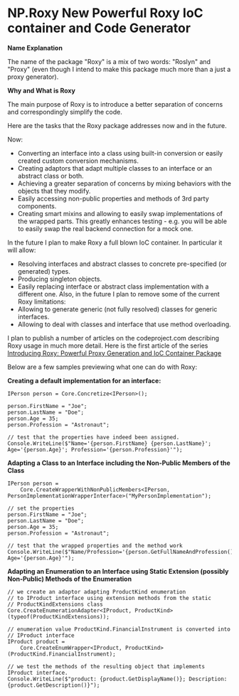 # NP.Roxy New Powerful Roxy IoC container and Code Generator

**Name Explanation**

The name of the package "Roxy" is a mix of two words: "Roslyn" and "Proxy" (even though I intend to make this package much more than a just a proxy generator).

**Why and What is Roxy**

The main purpose of Roxy is to introduce a better separation of concerns and correspondingly simplify the code.

Here are the tasks that the Roxy package addresses now and in the future.

Now:

* Converting an interface into a class using built-in conversion or easily created custom conversion mechanisms.
* Creating adaptors that adapt multiple classes to an interface or an abstract class or both.
* Achieving a greater separation of concerns by mixing behaviors with the objects that they modify.
* Easily accessing non-public properties and methods of 3rd party components.
* Creating smart mixins and allowing to easily swap implementations of the wrapped parts. This greatly enhances testing - e.g. you will be able to easily swap the real backend connection for a mock one.

In the future I plan to make Roxy a full blown IoC container. In particular it will allow:
* Resolving interfaces and abstract classes to concrete pre-specified (or generated) types.
* Producing singleton objects.
* Easily replacing interface or abstract class implementation with a different one.
Also, in the future I plan to remove some of the current Roxy limitations:
* Allowing to generate generic (not fully resolved) classes for generic interfaces.
* Allowing to deal with classes and interface that use method overloading.

I plan to publish a number of articles on the codeproject.com describing Roxy usage in much more detail. 
Here is the first article of the series [Introducing Roxy: Powerful Proxy Generation and IoC Container Package](https://www.codeproject.com/Articles/1227242/Introducing-Roxy-Powerful-Proxy-Generation-and)

Below are a few samples previewing what one can do with Roxy:

**Creating a default implementation for an interface:**

    IPerson person = Core.Concretize<IPerson>();
    
    person.FirstName = "Joe";
    person.LastName = "Doe";
    person.Age = 35;
    person.Profession = "Astronaut";

    // test that the properties have indeed been assigned. 
    Console.WriteLine($"Name='{person.FirstName} {person.LastName}'; Age='{person.Age}'; Profession='{person.Profession}'");  


**Adapting a Class to an Interface including the Non-Public Members of the Class**

    IPerson person = 
        Core.CreateWrapperWithNonPublicMembers<IPerson, PersonImplementationWrapperInterface>("MyPersonImplementation"); 
        
    // set the properties
    person.FirstName = "Joe";
    person.LastName = "Doe";
    person.Age = 35;
    person.Profession = "Astronaut";
    
    // test that the wrapped properties and the method work
    Console.WriteLine($"Name/Profession='{person.GetFullNameAndProfession()}'; Age='{person.Age}'");  
    

**Adapting an Enumeration to an Interface using Static Extension (possibly Non-Public) Methods of the Enumeration**

    // we create an adaptor adapting ProductKind enumeration
    // to IProduct interface using extension methods from the static 
    // ProductKindExtensions class
    Core.CreateEnumerationAdapter<IProduct, ProductKind>(typeof(ProductKindExtensions));

    // enumeration value ProductKind.FinancialInstrument is converted into
    // IProduct interface
    IProduct product =
        Core.CreateEnumWrapper<IProduct, ProductKind>(ProductKind.FinancialInstrument);

    // we test the methods of the resulting object that implements IProduct interface.
    Console.WriteLine($"product: {product.GetDisplayName()}; Description: {product.GetDescription()}");
